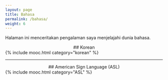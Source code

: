 ```yaml
---
layout: page
title: Bahasa
permalink: /bahasa/
weight: 6
---
```


Halaman ini menceritakan pengalaman saya menjelajahi dunia bahasa.

<div align="center" markdown="1">
## Korean
</div>
{% include mooc.html category="korean" %}

-----

<div align="center" markdown="1">
## American Sign Language (ASL)
</div>
{% include mooc.html category="ASL" %}